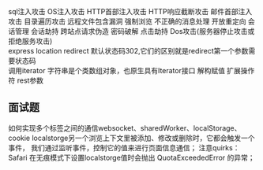 sql注入攻击 OS注入攻击 HTTP首部注入攻击 HTTP响应截断攻击 邮件首部注入攻击 目录遍历攻击 远程文件包含漏洞 强制浏览 不正确的消息处理 开放重定向 会话管理 会话劫持 跨站点请求伪造 密码破解 
点击劫持 Dos攻击(服务器停止攻击或拒绝服务攻击)  
express location redirect 默认状态码302,它们的区别就是redirect第一个参数需要状态码   
调用iterator 字符串是个类数组对象，也原生具有Iterator接口 解构赋值 扩展操作符 rest参数 

## 面试题
如何实现多个标签之间的通信websocket、sharedWorker、localStorage、cookie localstorge另一个浏览上下文里被添加、修改或删除时，它都会触发一个事件，
我们通过监听事件，控制它的值来进行页面信息通信；
注意quirks：Safari 在无痕模式下设置localstorge值时会抛出 QuotaExceededError 的异常；